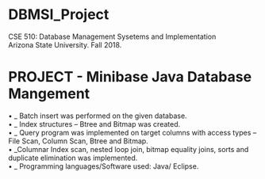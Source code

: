 # DBMSI_Project

CSE 510: Database Management Sysetems and Implementation<br />
Arizona State University. Fall 2018. <br />

# PROJECT - Minibase Java Database Mangement 


• _ Batch insert was performed on the given database.<br />
• _ Index structures – Btree and Bitmap was created.<br />
• _ Query program was implemented on target columns with access types – File Scan, Column Scan, Btree and Bitmap.<br />
• _Columnar Index scan, nested loop join, bitmap equality joins, sorts and duplicate elimination was implemented.<br />
• _ Programming languages/Software used: Java/ Eclipse.<br />

